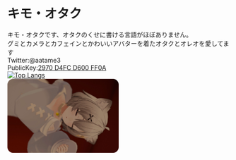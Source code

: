 # キモ・オタク
キモ・オタクです、オタクのくせに書ける言語がほぼありません。<br>
グミとカメラとカフェインとかわいいアバターを着たオタクとオレオを愛してます<br>
Twitter:@aatame3<br>
PublicKey:<a href="https://aatame3.net/PGP/aatame3.asc">2970 D4FC D600 FF0A</a><br>
[![Top Langs](https://github-readme-stats.vercel.app/api/top-langs/?username=aatame3&layout=compact&theme=holi)](https://github.com/anuraghazra/github-readme-stats)<br>
<a href="https://aatame3.net"><img src=.\img.webp width="50%" height="50%"></a>
